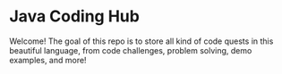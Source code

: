# Java Coding Hub

Welcome! The goal of this repo is to store all kind of code quests in this beautiful language, from code challenges, problem solving, demo examples, and more!
